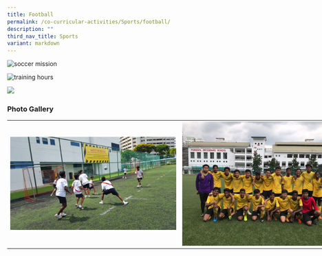 ```yaml
---
title: Football
permalink: /co-curricular-activities/Sports/football/
description: ""
third_nav_title: Sports
variant: markdown
---
```

![soccer mission](/images/soccer_1_jpg.png)

![training hours](/images/soccer_2_1_jpg.png)

![](/images/soccer_3_3.png)



### Photo Gallery

<table style="undefined;table-layout: fixed; width: 800px">
<colgroup>
<col style="width: 400px">
<col style="width: 400px">
</colgroup>
<tbody>
  <tr>
    <td><img src="/images/fb5.jpeg"></td>
    <td><img src="/images/fb8.jpeg"></td>
  </tr>
  <tr>
   
    
  </tr>
</tbody>
</table>
